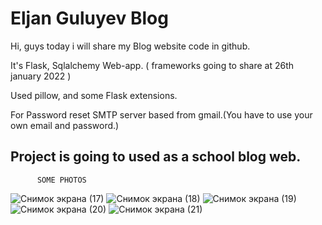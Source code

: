 
# Eljan Guluyev Blog 

Hi, guys today i will share my Blog website code in github.

It's Flask, Sqlalchemy Web-app.
( frameworks going to share at 26th january 2022 )




Used pillow, and some Flask extensions.

For Password reset SMTP server based from gmail.(You have to use your own email and password.)

Project is going to used as a school blog web.
------------------------------------------------------------------------------------------------------

          SOME PHOTOS

![Снимок экрана (17)](https://user-images.githubusercontent.com/77200703/150416434-64635a42-a83b-4224-b2eb-092b77f4cd5a.png)
![Снимок экрана (18)](https://user-images.githubusercontent.com/77200703/150416507-890435a2-41ce-4db2-be24-7bb4b1c94f3f.png)
![Снимок экрана (19)](https://user-images.githubusercontent.com/77200703/150416530-d1367be9-a3e1-4204-ba3d-631c5c423ad6.png)
![Снимок экрана (20)](https://user-images.githubusercontent.com/77200703/150416548-2709027f-a695-4b8a-a778-0129938747af.png)
![Снимок экрана (21)](https://user-images.githubusercontent.com/77200703/150416559-04f741c5-0d0d-4114-bd52-6c3c537540e7.png)
